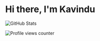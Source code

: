 # Hi there, I'm Kavindu
![GitHub Stats](https://github-readme-stats.vercel.app/api/?username=kavindu-gayantha)

![Profile views counter](https://komarev.com/ghpvc/?username=kavindu-gayantha)
